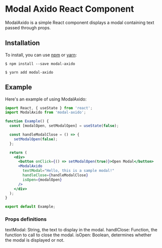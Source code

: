 # Modal Axido React Component

ModalAxido is a simple React component displays a modal containing text passed through props.

## Installation

To install, you can use [npm](https://npmjs.org/) or [yarn](https://yarnpkg.com):

    $ npm install --save modal-axido

    $ yarn add modal-axido

## Example

Here's an example of using ModalAxido:


```jsx
import React, { useState } from 'react';
import ModalAxido from 'modal-axido';

function Example() {
  const [modalOpen, setModalOpen] = useState(false);

  const handleModalClose = () => {
    setModalOpen(false);
  };

  return (
    <div>
      <button onClick={() => setModalOpen(true)}>Open Modal</button>
      <ModalAxido
        textModal="Hello, this is a sample modal!"
        handleClose={handleModalClose}
        isOpen={modalOpen}
      />
    </div>
  );
}

export default Example;
```

### Props definitions

textModal: String, the text to display in the modal.
handlClose: Function, the function to call to close the modal.
isOpen: Boolean, determines whether the modal is displayed or not.
